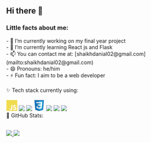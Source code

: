 ## Hi there 👋

<h3>Little facts about me: </h3>
- 🔭 I’m currently working on my final year project<br />
- 🌱 I’m currently learning React js and Flask<br />
- 📫 You can contact me at:  [shaikhdanial02@gmail.com](mailto:shaikhdanial02@gmail.com)<br />
- 😄 Pronouns: he/him<br />
- ⚡ Fun fact: I aim to be a web developer<br /><br />

<summary>
  ✨ Tech stack currently using:
</summary>
   <br />
<code><a href="https://www.javascript.com/" target="_blank"><img height="30" src="https://raw.githubusercontent.com/devicons/devicon/master/icons/javascript/javascript-plain.svg"></a></code>
<code><a href="https://reactjs.org/" target="_blank"><img height="30" src="https://www.vectorlogo.zone/logos/reactjs/reactjs-icon.svg"></a></code>
<code><a href="https://www.w3schools.com/html/" target="_blank"><img height="30" src="https://www.vectorlogo.zone/logos/w3_html5/w3_html5-icon.svg"></a></code>
<code><a href="https://www.w3schools.com/css/" target="_blank"><img height="30" src="https://raw.githubusercontent.com/devicons/devicon/master/icons/css3/css3-original.svg"></a></code>
<code><a href="https://getbootstrap.com/" target="_blank"><img height="30" src="https://upload.wikimedia.org/wikipedia/commons/thumb/b/b2/Bootstrap_logo.svg/512px-Bootstrap_logo.svg.png?20210507000024"></a></code>
<code><a href="https://www.php.net/" target="_blank"><img height="30" src="https://www.vectorlogo.zone/logos/php/php-ar21.svg"></a></code>
<code><a href="https://git-scm.com/" target="_blank"><img height="30" src="https://www.vectorlogo.zone/logos/git-scm/git-scm-icon.svg"></a></code><br />




<summary>
 📔 GitHub Stats:
</summary>
<br>
<p >
  <a href="https://github.com/shaikhdanialsah">
    <img   height="175px" src="https://github-readme-stats.vercel.app/api?username=shaikhdanialsah&show_icons=true&hide_border=true&title_color=94b4a4&amp&icon_color=FFFFFF&amp&text_color=FFFFFF&amp&bg_color=000000&count_private=true&include_all_commits=true"/>
  </a>
  <a href="https://github.com/shaikhdanialsah">
    <img  height="175px"  src="https://github-readme-stats.vercel.app/api/top-langs/?username=shaikhdanialsah&text_color=FFFFFF&bg_color=000000&title_color=94b4a4&langs_count=15&layout=compact&hide_border=true" />
  </a>
</p>


